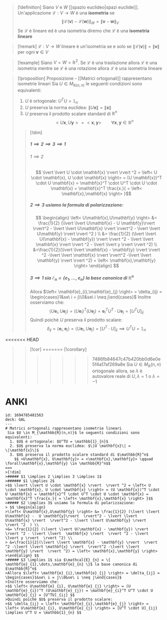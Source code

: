 >[!definition]
>Siano $V$ e $W$ [[spazio euclideo|spazi euclidei]]. Un'applicazione $\mathcal{L} : V \to W$ è una **isometria** se $$\|\mathcal{L}(\mathbf{v})-\mathcal{L}(\mathbf{w})\|_{W} = \|\mathbf{v} - \mathbf{w}\|_{V}$$
>Se $\mathcal{L}$ è lineare ed è una isometria diremo che $\mathcal{L}$ è una **isometria lineare**

>[!remark]
>$\mathcal{L} : V \to W$ lineare è un'isometria se e solo se $\|\mathcal{L}(\mathbf{v})\| = \|\mathbf{v}\|$ per ogni $\mathbf{v} \in V$

>[!example]
>Siano $V = W = \mathbb{R}^2$. Se $\mathcal{L}$ è una traslazione allora $\mathcal{L}$ è una isometria mentre se $\mathcal{L}$ è una rotazione allora $\mathcal{L}$ è una isometria lineare


>[!proposition] Proposizione - [[Matrici ortogonali]] rappresentano isometrie lineari
> Sia $U \in M_{\mathbb{R}(n,n)}$ le seguenti condizioni sono equivalenti:
>  1. $U$ è ortogonale: $U^TU = \mathbb{1}_{n}$
>  2. $U$ preserva la norma euclidea: $\|U \mathbf{x}\| = \|\mathbf{x}\|$
>  3. $U$ preserva il prodotto scalare standard di $\mathbb{R}^n$
>    $$ <U\mathbf{x}, U\mathbf{y}> = <\mathbf{x},\mathbf{y}> \qquad \forall\mathbf{x},\mathbf{y} \in \mathbb{R}^n$$
> 
>>[!dim]
>>##### $1 \implies 2 \implies 3 \implies 1$
>>###### $1 \implies 2$
>>$$ \lvert \lvert U \cdot \mathbf{x} \rvert  \rvert ^2 = \left< U \cdot \mathbf{x}, U \cdot \mathbf{x} \right> = (U \mathbf{x})^T \cdot U \mathbf{x} = \mathbf{x}^T \cdot U^T \cdot U \cdot \mathbf{x} = \mathbf{x}^T \frac{x.}{ = \left< \mathbf{x},\mathbf{x} \right> }$$
>>##### $2 \implies 3$ usiamo la formula di polarizzazione:
>> $$ \begin{align}
>>\left< U\mathbf{x},U\mathbf{y} \right> &= \frac{1}{2} (\lvert \lvert U\mathbf{x} -  U \mathbf{y}\rvert  \rvert^2 - \lvert \lvert  U\mathbf{x} \rvert  \rvert^2 - \lvert \lvert U\mathbf{y} \rvert  \rvert ^2  ) \\
>>&= \frac{1}{2} (\lvert \lvert U(\mathbf{x} - \mathbf{y}) \rvert  \rvert ^2 - \lvert \lvert  \mathbf{x} \rvert  \rvert ^2 - \lvert \lvert y \rvert  \rvert ^2) \\
> &=\frac{1}{2}(\lvert \lvert \mathbf{x} - \mathbf{y} \rvert  \rvert ^2 -\lvert \lvert \mathbf{x} \rvert  \rvert^2 -\lvert \lvert \mathbf{y} \rvert  \rvert ^2) = \left< \mathbf{x},\mathbf{y} \right> 
>>\end{align} $$
>>##### $3 \implies 1$ sia $\mathcal{E}_{n} = \{ \mathbf{e}_{1},\dots,\mathbf{e}_{n} \}$ la base canonica di $\mathbb{R}^n$
>>Allora $\left< \mathbf{e}_{i},\mathbf{e}_{j} \right> = \delta_{ij} = \begin{cases}1&se\ i = j\\0&se\ i \neq j\end{cases}$
>>Inoltre osserviamo che:
>>$$ \left< U\mathbf{e}_{i}, U\mathbf{e}_{j} \right> = (U \mathbf{e}_{i})^T (U\mathbf{e}_{j}) = \mathbf{e}_{i}^T U^T \cdot U \mathbf{e}_{j} = [U^TU]_{ij} $$
>>Quindi poichè $U$ preserva il prodotto scalare:
>>$$ \delta_{ij} = \left< \mathbf{e}_{i},\mathbf{e}_{j} \right> = \left< U\mathbf{e}_{i}, U\mathbf{e}_{j} \right> = [U^T \cdot U]_{ij} \implies U^T U = \mathbb{1}_{n} $$
>
<<<<<<< HEAD
>>[!cor]
=======
>>[!corollary]
>>>>>>> 7486fb84647c47b420bb0d6e0e5f4a17af269a8e
>>Sia $U \in M_{\mathbb{R}}(n,n)$ ortogonale allora, se $\lambda$ è autovalore reale di $U, \lambda =1$ o $\lambda = -1$


# ANKI

```anki
id: 1694785481563
deck: GAL
---
# Matrici ortogonali rappresentano isometrie lineari
 Sia $U \in M_{\mathbb{R}(n,n)}$ le seguenti condizioni sono equivalenti:
  1. $U$ è ortogonale: $U^TU = \mathbb{1}_{n}$
  2. $U$ preserva la norma euclidea: $\|U \mathbf{x}\| = \|\mathbf{x}\|$
  3. $U$ preserva il prodotto scalare standard di $\mathbb{R}^n$
    $$ <U\mathbf{x}, U\mathbf{y}> = <\mathbf{x},\mathbf{y}> \qquad \forall\mathbf{x},\mathbf{y} \in \mathbb{R}^n$$
===
>[!dim]
>##### $1 \implies 2 \implies 3 \implies 1$
>###### $1 \implies 2$
>$$ \lvert \lvert U \cdot \mathbf{x} \rvert  \rvert ^2 = \left< U \cdot \mathbf{x}, U \cdot \mathbf{x} \right> = (U \mathbf{x})^T \cdot U \mathbf{x} = \mathbf{x}^T \cdot U^T \cdot U \cdot \mathbf{x} = \mathbf{x}^T \frac{x.}{ = \left< \mathbf{x},\mathbf{x} \right> }$$
>##### $2 \implies 3$ usiamo la formula di polarizzazione:
> $$ \begin{align}
>\left< U\mathbf{x},U\mathbf{y} \right> &= \frac{1}{2} (\lvert \lvert U\mathbf{x} -  U \mathbf{y}\rvert  \rvert^2 - \lvert \lvert  U\mathbf{x} \rvert  \rvert^2 - \lvert \lvert U\mathbf{y} \rvert  \rvert ^2  ) \\
>&= \frac{1}{2} (\lvert \lvert U(\mathbf{x} - \mathbf{y}) \rvert  \rvert ^2 - \lvert \lvert  \mathbf{x} \rvert  \rvert ^2 - \lvert \lvert y \rvert  \rvert ^2) \\
> &=\frac{1}{2}(\lvert \lvert \mathbf{x} - \mathbf{y} \rvert  \rvert ^2 -\lvert \lvert \mathbf{x} \rvert  \rvert^2 -\lvert \lvert \mathbf{y} \rvert  \rvert ^2) = \left< \mathbf{x},\mathbf{y} \right> 
>\end{align} $$
>##### $3 \implies 1$ sia $\mathcal{E}_{n} = \{ \mathbf{e}_{1},\dots,\mathbf{e}_{n} \}$ la base canonica di $\mathbb{R}^n$
>Allora $\left< \mathbf{e}_{i},\mathbf{e}_{j} \right> = \delta_{ij} = \begin{cases}1&se\ i = j\\0&se\ i \neq j\end{cases}$
>Inoltre osserviamo che:
>$$ \left< U\mathbf{e}_{i}, U\mathbf{e}_{j} \right> = (U \mathbf{e}_{i})^T (U\mathbf{e}_{j}) = \mathbf{e}_{i}^T U^T \cdot U \mathbf{e}_{j} = [U^TU]_{ij} $$
>Quindi poichè $U$ preserva il prodotto scalare:
>$$ \delta_{ij} = \left< \mathbf{e}_{i},\mathbf{e}_{j} \right> = \left< U\mathbf{e}_{i}, U\mathbf{e}_{j} \right> = [U^T \cdot U]_{ij} \implies U^T U = \mathbb{1}_{n} $$

```
 